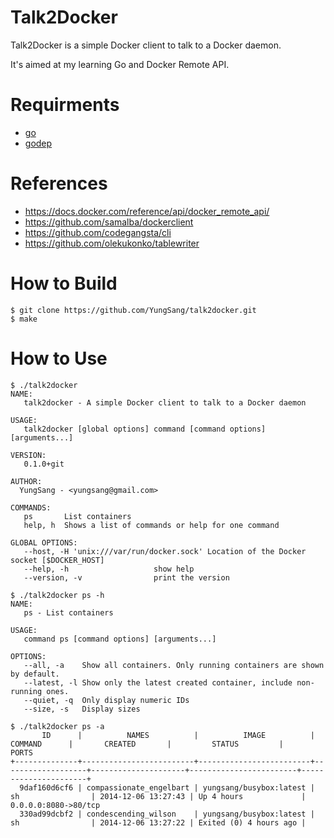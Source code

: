 # Talk2Docker

Talk2Docker is a simple Docker client to talk to a Docker daemon.

It's aimed at my learning Go and Docker Remote API.

# Requirments

- [go](http://golang.org/)
- [godep](https://github.com/tools/godep)

# References

- https://docs.docker.com/reference/api/docker_remote_api/
- https://github.com/samalba/dockerclient
- https://github.com/codegangsta/cli
- https://github.com/olekukonko/tablewriter

# How to Build

```
$ git clone https://github.com/YungSang/talk2docker.git
$ make
```

# How to Use

```
$ ./talk2docker
NAME:
   talk2docker - A simple Docker client to talk to a Docker daemon

USAGE:
   talk2docker [global options] command [command options] [arguments...]

VERSION:
   0.1.0+git

AUTHOR:
  YungSang - <yungsang@gmail.com>

COMMANDS:
   ps		List containers
   help, h	Shows a list of commands or help for one command

GLOBAL OPTIONS:
   --host, -H 'unix:///var/run/docker.sock'	Location of the Docker socket [$DOCKER_HOST]
   --help, -h					show help
   --version, -v				print the version

$ ./talk2docker ps -h
NAME:
   ps - List containers

USAGE:
   command ps [command options] [arguments...]

OPTIONS:
   --all, -a	Show all containers. Only running containers are shown by default.
   --latest, -l	Show only the latest created container, include non-running ones.
   --quiet, -q	Only display numeric IDs
   --size, -s	Display sizes

$ ./talk2docker ps -a
       ID      |          NAMES          |          IMAGE          |      COMMAND      |       CREATED       |         STATUS         |        PORTS
+--------------+-------------------------+-------------------------+-------------------+---------------------+------------------------+----------------------+
  9daf160d6cf6 | compassionate_engelbart | yungsang/busybox:latest | sh                | 2014-12-06 13:27:43 | Up 4 hours             | 0.0.0.0:8080->80/tcp
  330ad99dcbf2 | condescending_wilson    | yungsang/busybox:latest | sh                | 2014-12-06 13:27:22 | Exited (0) 4 hours ago |
```
